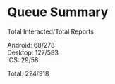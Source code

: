 # Queue Summary

Total Interacted/Total Reports

Android: 68/278  
Desktop: 127/583  
iOS: 29/58

Total: 224/918
